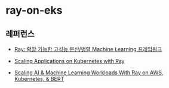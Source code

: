 # ray-on-eks



## 레퍼런스 ##

* [Ray: 확장 가능한 고성능 분산/병렬 Machine Learning 프레임워크](https://medium.com/riiid-teamblog-kr/ray-%ED%99%95%EC%9E%A5-%EA%B0%80%EB%8A%A5%ED%95%9C-%EA%B3%A0%EC%84%B1%EB%8A%A5-%EB%B6%84%EC%82%B0-%EB%B3%91%EB%A0%AC-machine-learning-%ED%94%84%EB%A0%88%EC%9E%84%EC%9B%8C%ED%81%AC-f17f9c9cbef3)

* [Scaling Applications on Kubernetes with Ray](https://vishnudeva.medium.com/scaling-applications-on-kubernetes-with-ray-23692eb2e6f0)

* [Scaling AI & Machine Learning Workloads With Ray on AWS, Kubernetes, & BERT](https://www.youtube.com/watch?v=fGqE2tO5mOo)
